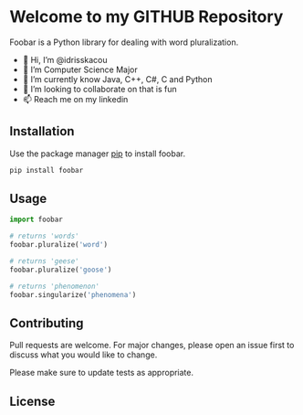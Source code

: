 
<!---
idrisskacou/idrisskacou is a ✨ special ✨ repository because its `README.md` (this file) appears on your GitHub profile.
You can click the Preview link to take a look at your changes.
--->
# Welcome to my GITHUB Repository

Foobar is a Python library for dealing with word pluralization.
- 👋 Hi, I’m @idrisskacou
- 👀 I’m Computer Science Major
- 🌱 I’m currently know Java, C++, C#, C and Python 
- 💞️ I’m looking to collaborate on that is fun
- 📫 Reach me on my linkedin 

## Installation

Use the package manager [pip](https://pip.pypa.io/en/stable/) to install foobar.

```bash
pip install foobar
```

## Usage

```python
import foobar

# returns 'words'
foobar.pluralize('word')

# returns 'geese'
foobar.pluralize('goose')

# returns 'phenomenon'
foobar.singularize('phenomena')
```

## Contributing

Pull requests are welcome. For major changes, please open an issue first
to discuss what you would like to change.

Please make sure to update tests as appropriate.

## License

[](https://choosealicense.com/licenses/mit/)
